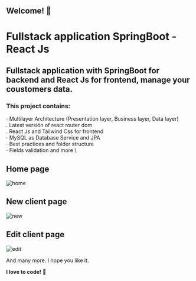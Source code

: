 ## Welcome! 👋

# Fullstack application SpringBoot -React Js
## Fullstack application with SpringBoot for backend and React Js for frontend, manage your coustomers data.


### This project contains: 

⋅ Multilayer Architecture (Presentation layer, Business layer, Data layer)\
. Latest versión of react router dom \
. React Js and Tailwind Css for frontend\
⋅ MySQL as Database Service and JPA \
⋅ Best practices and folder structure \
⋅ Fields validation and more \


## Home page
![home](https://user-images.githubusercontent.com/45151760/195392860-58187a83-c117-4a73-bf71-7e581b544778.png)

## New client page
![new](https://user-images.githubusercontent.com/45151760/195392953-ab36bafd-22ac-44d6-9a81-0bcd4ad22eae.png)

## Edit client page
![edit](https://user-images.githubusercontent.com/45151760/195393057-788933d4-dcc6-4d50-95e6-6c0c4fe77cf2.png)

And many more.
I hope you like it.

**I love to code!** 🚀

